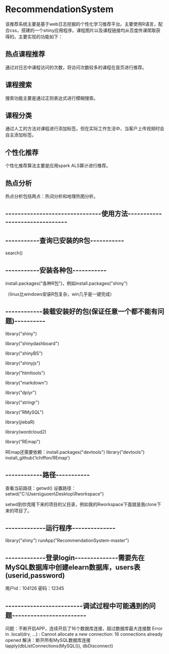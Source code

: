 # RecommendationSystem
该推荐系统主要是基于web日志挖掘的个性化学习推荐平台。主要使用R语言，配合css，搭建的一个shiny应用程序。课程图片以及课程链接均从百度传课爬取获得的。主要实现的功能如下：
## 热点课程推荐
通过对日志中课程访问的次数，将访问次数较多的课程在首页进行推荐。
## 课程搜索
搜索功能主要是通过正则表达式进行模糊搜索。
## 课程分类
通过人工的方法对课程进行添加标签。但在实际工作生活中，当客户上传视频时会自主添加标签。
## 个性化推荐
个性化推荐算法主要是应用spark ALS算计进行推荐。
## 热点分析
热点分析包括两点：热词分析和地理热图分析。

## -------------------------------使用方法-------------------------------
## -----------查询已安装的R包-----------
search()

## -----------安装各种包-----------
install.packages("各种R包")，例如install.packages("shiny")

（linux比windows安装R包复杂，win几乎是一键完成）


## ------------装载安装好的包(保证任意一个都不能有问题)----------
library("shiny")

library("shinydashboard")

library("shinyBS")

library("shinyjs")

library("htmltools")

library("markdown")

library("dplyr")

library("stringr")

library("RMySQL")

library(jiebaR)

library(wordcloud2)

library("REmap")

REmap还需要依赖：install.packages("devtools")    library("devtools")    install_github('lchiffon/REmap')

## ------------路径-----------
查看当前路径：getwd()
设置路径：setwd("C:\\Users\\guoen\\Desktop\\Rworkspace")

setwd到你克隆下来的项目的父目录，例如我的Rworkspace下面就是我clone下来的项目了。

## -------------运行程序--------------
library("shiny")
runApp("RecommendationSystem-master")

## -------------登录login--------------需要先在MySQL数据库中创建elearn数据库，users表(userid,password)
用户id：104126
密码：12345

## -------------------------调试过程中可能遇到的问题------------------------
问题：不断开启APP，连续开启了16个数据库连接，超过数据库最大连接数
Error in .local(drv, ...) : 
  Cannot allocate a new connection: 16 connections already opened
解决：断开所有MySQL数据库连接
lapply(dbListConnections(MySQL()), dbDisconnect)
